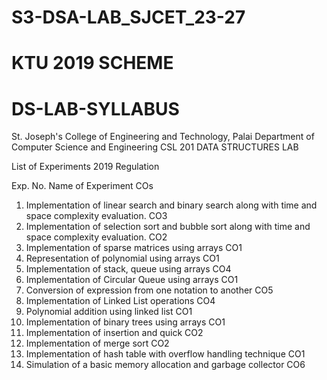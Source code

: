 # S3-DSA-LAB_SJCET_23-27
# KTU 2019 SCHEME
# DS-LAB-SYLLABUS

 
 
 
St. Joseph's College of Engineering and Technology, Palai 
Department of Computer Science and Engineering 
CSL 201 DATA STRUCTURES LAB 
 
List of Experiments 
2019 Regulation 
 
Exp. No. Name of Experiment COs 
1) Implementation of linear search and binary search along with time and 
space complexity evaluation. CO3 
2) Implementation of selection sort and bubble sort along with time and 
space complexity evaluation. CO2 
3) Implementation of sparse matrices using arrays CO1 
4) Representation of polynomial using arrays CO1 
5) Implementation of stack, queue using arrays CO4 
6) Implementation of Circular Queue using arrays CO1 
7) Conversion of expression from one notation to another CO5 
8) Implementation of Linked List operations CO4 
9) Polynomial addition using linked list CO1 
10) Implementation of binary trees using arrays CO1 
11) Implementation of insertion and quick CO2 
12) Implementation of merge sort CO2 
13) Implementation of hash table with overflow handling technique CO1 
14) Simulation of a basic memory allocation and garbage collector   CO6 
 
